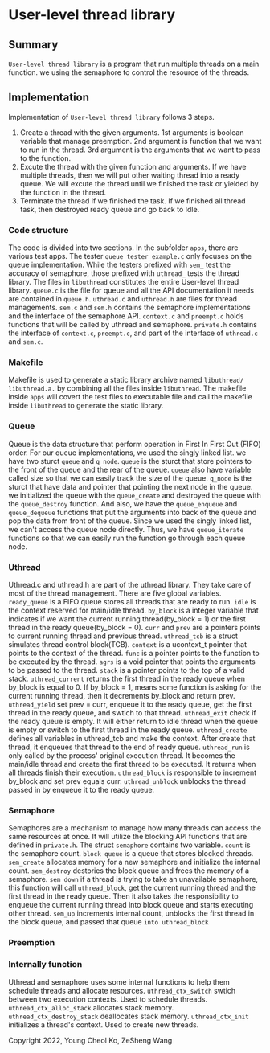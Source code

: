 # User-level thread library

## Summary
`User-level thread library` is a program that run multiple threads on a main
function. we using the semaphore to control the resource of the threads.

## Implementation

Implementation of `User-level thread library` follows 3 steps.

1. Create a thread with the given arguments. 1st arguments is boolean variable
that manage preemption. 2nd argument is function that we want to run in the
thread. 3rd argument is the arguments that we want to pass to the function.
2. Excute the thread with the given function and arguments. If we have
multiple threads, then we will put other waiting thread into a ready queue. We
will excute the thread until we finished the task or yielded by the function in
the thread.
3. Terminate the thread if we finished the task. If we finished all thread
task, then destroyed ready queue and go back to Idle.

### Code structure

The code is divided into two sections. In the subfolder `apps`, there are 
various test apps. The tester `queue_tester_example.c` only focuses on the 
queue implementation. While the testers prefixed with `sem_` test the accuracy 
of semaphore, those prefixed with `uthread_` tests the thread library. The 
files in `libuthread` constitutes the entire User-level thread library. 
`queue.c` is the file for queue and all the API documentation it needs are 
contained in `queue.h`. `uthread.c` and `uthread.h` are files for thread 
managements. `sem.c` and `sem.h` contains the semaphore implementations and 
the interface of the semaphore API. `context.c` and `preempt.c` holds 
functions that will be called by uthread and semaphore. `private.h` contains 
the interface of `context.c`, `preempt.c`, and part of the interface of 
`uthread.c` and `sem.c`.

### Makefile

Makefile is used to generate a static library archive named `libuthread/
libuthread.a.` by combining all the files inside `libuthread`. The makefile 
inside `apps` will covert the test files to executable file and call the 
makefile inside `libuthread` to generate the static library.

### Queue

Queue is the data structure that perform operation in First In First Out
(FIFO) order. For our queue implementations, we used the singly linked list.
we have two sturct `queue` and `q_node`. `queue` is the sturct that store
pointers to the front of the queue and the rear of the queue. `queue` also
have variable called size so that we can easily track the size of the queue.
`q_node` is the sturct that have data and pointer that pointing the next node
in the queue. we initialized the queue with the `queue_create` and destroyed
the queue with the `queue_destroy` function. And also, we have the
`queue_enqueue` and `queue_dequeue` functions that put the arguments into back
of the queue and pop the data from front of the queue. Since we used the
singly linked list, we can't access the queue node directly. Thus, we have
`queue_iterate` functions so that we can easily run the function go through
each queue node.

### Uthread

Uthread.c and uthread.h are part of the uthread library. They take care of 
most of the thread management. There are five global variables. `ready_queue` 
is a FIFO queue stores all threads that are ready to run. `idle` is the 
context reserved for main/idle thread. `by_block` is a integer variable that 
indicates if we want the current running thread(by_block = 1) or the first 
thread in the ready queue(by_block = 0). `curr` and `prev` are a pointers 
points to current running thread and previous thread. `uthread_tcb` is a 
struct simulates thread control block(TCB). `context` is a ucontext_t pointer 
that points to the context of the thread. `func` is a pointer points to the 
function to be executed by the thread. `agrs` is a void pointer that points 
the arguments to be passed to the thread. `stack` is a pointer points to the 
top of a valid stack. `uthread_current` returns the first thread in the ready 
queue when by_block is equal to 0. If by_block = 1, means some function is 
asking for the current running thread, then it decrements by_block and return 
prev. `uthread_yield` set prev = curr, enqueue it to the ready queue, get the 
first thread in the ready queue, and swtich to that thread. `uthread_exit` 
check if the ready queue is empty. It will either return to idle thread when 
the queue is empty or switch to the first thread in the ready queue. 
`uthread_create` defines all variables in uthread_tcb and make the context. 
After create that thread, it enqueues that thread to the end of ready queue. 
`uthread_run` is only called by the process' original execution thread. It 
becomes the main/idle thread and create the first thread to be executed. It 
returns when all threads finish their execution. `uthread_block` is 
responsible to increment by_block and set prev equals curr. `uthread_unblock` 
unblocks the thread passed in by enqueue it to the ready queue.

### Semaphore

Semaphores are a mechanism to manage how many threads can access the same 
resources at once. It will utilize the blocking API functions that are defined 
in `private.h`. The struct `semaphore` contains two variable. `count` is the 
semaphore count. `block queue` is a queue that stores blocked threads. 
`sem_create` allocates memory for a new semaphore and initialize the internal 
count. `sem_destroy` destories the block queue and frees the memory of a 
semaphore. `sem_down` if a thread is trying to take an unavailable semaphore, 
this function will call `uthread_block`, get the current running thread and 
the first thread in the ready queue. Then it also takes the responsibility to 
enqueue the current running thread into block queue and starts executing other 
thread. `sem_up` increments internal count, unblocks the first thread in the 
block queue, and passed that queue `into uthread_block`

### Preemption

### Internally function
Uthread and semaphore uses some internal functions to help them schedule 
threads and allocate resources. `uthread_ctx_switch` swtich between two 
execution contexts. Used to schedule threads. `uthread_ctx_alloc_stack` 
allocates stack memory. `uthread_ctx_destroy_stack` deallocates stack memory. 
`uthread_ctx_init` initializes a thread's context. Used to create new threads.

Copyright 2022, Young Cheol Ko, ZeSheng Wang